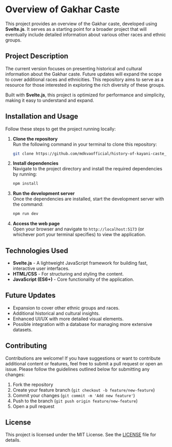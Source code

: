 # Overview of Gakhar Caste

This project provides an overview of the Gakhar caste, developed using **Svelte.js**. It serves as a starting point for a broader project that will eventually include detailed information about various other races and ethnic groups.

## Project Description

The current version focuses on presenting historical and cultural information about the Gakhar caste. Future updates will expand the scope to cover additional races and ethnicities. This repository aims to serve as a resource for those interested in exploring the rich diversity of these groups.

Built with **Svelte.js**, this project is optimized for performance and simplicity, making it easy to understand and expand.

## Installation and Usage

Follow these steps to get the project running locally:

1. **Clone the repository**  
   Run the following command in your terminal to clone this repository:
   ```bash
   git clone https://github.com/mdkvaofficial/history-of-kayani-caste_using_sveltekit.git
   ```

2. **Install dependencies**  
   Navigate to the project directory and install the required dependencies by running:
   ```bash
   npm install
   ```

3. **Run the development server**  
   Once the dependencies are installed, start the development server with the command:
   ```bash
   npm run dev
   ```

4. **Access the web page**  
   Open your browser and navigate to `http://localhost:5173` (or whichever port your terminal specifies) to view the application.

## Technologies Used

- **Svelte.js** - A lightweight JavaScript framework for building fast, interactive user interfaces.
- **HTML/CSS** - For structuring and styling the content.
- **JavaScript (ES6+)** - Core functionality of the application.

## Future Updates

- Expansion to cover other ethnic groups and races.
- Additional historical and cultural insights.
- Enhanced UI/UX with more detailed visual elements.
- Possible integration with a database for managing more extensive datasets.

## Contributing

Contributions are welcome! If you have suggestions or want to contribute additional content or features, feel free to submit a pull request or open an issue. Please follow the guidelines outlined below for submitting any changes:

1. Fork the repository
2. Create your feature branch (`git checkout -b feature/new-feature`)
3. Commit your changes (`git commit -m 'Add new feature'`)
4. Push to the branch (`git push origin feature/new-feature`)
5. Open a pull request

## License

This project is licensed under the MIT License. See the [LICENSE](LICENSE) file for details.

